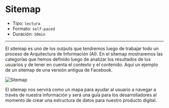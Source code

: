 # Sitemap

- Tipo: `lectura`
- Formato: `self-paced`
- Duración: `10min`

***

El sitemap es uno de los outputs que tendremos luego de trabajar todo un proceso
de Arquitectura de Información (AI). En el sitemap mostraremos las categorías
que hemos definido luego de analizar los resultados de los usuarios y de tener
en cuenta el contexto y el contenido. Aquí un ejemplo de un sitemap de una
versión antigua de Facebook.

![Sitemap](https://lh3.googleusercontent.com/JnIcB_U6TAajcSyP2RJo1WRsGfHuBMxrWwEUMMjsglOa_6R57nxiEIngchCZWDkRkHB6VIfVo1y_4CnHlULAiI9AAFz99OVKFzmSXRwSfw32MDbjony8Y_diWXH_bxNxCEIQx0tYLtY)

El sitemap nos servirá como un mapa para ayudar al usuario a navegar a través
de nuestra información y será una guía para los desarrolladores al momento de
crear una estructura de datos para nuestro producto digital.